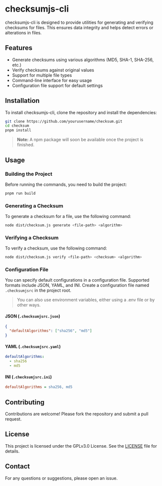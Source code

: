 # checksumjs-cli

checksumjs-cli is designed to provide utilities for generating and verifying checksums for files. This ensures data integrity and helps detect errors or alterations in files.

## Features

- Generate checksums using various algorithms (MD5, SHA-1, SHA-256, etc.)
- Verify checksums against original values
- Support for multiple file types
- Command-line interface for easy usage
- Configuration file support for default settings

## Installation

To install checksumjs-cli, clone the repository and install the dependencies:

```bash
git clone https://github.com/yourusername/checksum.git
cd checksum
pnpm install
```

> **Note:** A npm package will soon be available once the project is finished.

## Usage

### Building the Project

Before running the commands, you need to build the project:

```bash
pnpm run build
```

### Generating a Checksum

To generate a checksum for a file, use the following command:

```bash
node dist/checksum.js generate <file-path> <algorithm>
```

### Verifying a Checksum

To verify a checksum, use the following command:

```bash
node dist/checksum.js verify <file-path> <checksum> <algorithm>
```

### Configuration File

You can specify default configurations in a configuration file. Supported formats include JSON, YAML, and INI. Create a configuration file named `.checksumjsrc` in the project root.
> You can also use environment variables, either using a .env file or by other ways.

#### JSON (`.checksumjsrc.json`)

```json
{
  "defaultAlgorithms": ["sha256", "md5"]
}
```

#### YAML (`.checksumjsrc.yaml`)

```yaml
defaultAlgorithms:
  - sha256
  - md5
```

#### INI (`.checksumjsrc.ini`)

```ini
defaultAlgorithms = sha256, md5
```

## Contributing

Contributions are welcome! Please fork the repository and submit a pull request.

## License

This project is licensed under the GPLv3.0 License. See the [LICENSE](LICENSE) file for details.

## Contact

For any questions or suggestions, please open an issue.
